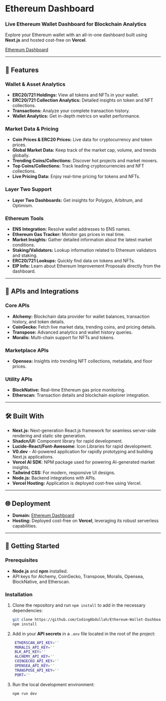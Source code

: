 # Ethereum Dashboard  

### Live Ethereum Wallet Dashboard for Blockchain Analytics  
Explore your Ethereum wallet with an all-in-one dashboard built using **Next.js** and hosted cost-free on **Vercel**. 

[Ethereum Dashboard](https://ethereumdashboard.dev)

---

## 🚀 Features  

### Wallet & Asset Analytics  
- **ERC20/721 Holdings:** View all tokens and NFTs in your wallet.  
- **ERC20/721 Collection Analytics:** Detailed insights on token and NFT collections.  
- **Transactions:** Analyze your complete transaction history.  
- **Wallet Analytics:** Get in-depth metrics on wallet performance.  

### Market Data & Pricing  
- **Coin Prices & ERC20 Prices:** Live data for cryptocurrency and token prices.  
- **Global Market Data:** Keep track of the market cap, volume, and trends globally.  
- **Trending Coins/Collections:** Discover hot projects and market movers.  
- **Top Coins/Collections:** Track leading cryptocurrencies and NFT collections.  
- **Live Pricing Data:** Enjoy real-time pricing for tokens and NFTs.  

### Layer Two Support  
- **Layer Two Dashboards:** Get insights for Polygon, Arbitrum, and Optimism.  

### Ethereum Tools  
- **ENS Integration:** Resolve wallet addresses to ENS names.  
- **Ethereum Gas Tracker:** Monitor gas prices in real time.  
- **Market Insights:** Gather detailed information about the latest market conditions.
- **Staking/Validators:** Lookup information related to Ethereum validators and staking.
- **ERC20/721 Lookups:** Quickly find data on tokens and NFTs.  
- **EIP Info:** Learn about Ethereum Improvement Proposals directly from the dashboard.  

---

## 🔌 APIs and Integrations  

### Core APIs  
- **Alchemy:** Blockchain data provider for wallet balances, transaction history, and token details.  
- **CoinGecko:** Fetch live market data, trending coins, and pricing details.  
- **Transpose:** Advanced analytics and wallet history queries.  
- **Moralis:** Multi-chain support for NFTs and tokens.  

### Marketplace APIs  
- **Opensea:** Insights into trending NFT collections, metadata, and floor prices.  

### Utility APIs  
- **BlockNative:** Real-time Ethereum gas price monitoring.  
- **Etherscan:** Transaction details and blockchain explorer integration.  

---

## 🛠️ Built With  

- **Next.js:** Next-generation React.js framework for seamless server-side rendering and static site generation.  
- **Shadcn/UI:** Component library for rapid development.
- **Lucide-React/Font-Awesome**: Icon Libraries for rapid development.
- **V0.dev** - AI-powered application for rapidly prototyping and building Next.js applications.
- **Vercel AI SDK**: NPM package used for powering AI-generated market insights.
- **Tailwind CSS:** For modern, responsive UI designs.
- **Node.js:** Backend integrations with APIs.
- **Vercel Hosting:** Application is deployed cost-free using Vercel.

---

## 🌐 Deployment  

- **Domain:** [Ethereum Dashboard](https://ethereumdashboard.dev)  
- **Hosting:** Deployed cost-free on **Vercel**, leveraging its robust serverless capabilities.  

---

## 🚀 Getting Started  

### Prerequisites  
- **Node.js** and **npm** installed.  
- API keys for Alchemy, CoinGecko, Transpose, Moralis, Opensea, BlockNative, and Etherscan.  

### Installation  
1. Clone the repository and run <code>npm install</code> to add in the necessary dependencies:  
   ```bash  
   git clone https://github.com/CodingAbdullah/Ethereum-Wallet-Dashboard.git 
   npm install

2. Add in your <b>API secrets</b> in a <code>.env</code> file located in the root of the project:  
   ```bash  
    ETHERSCAN_API_KEY=''
    MORALIS_API_KEY=''
    BLK_API_KEY=''
    ALCHEMY_API_KEY=''
    COINGECKO_API_KEY=''
    OPENSEA_API_KEY=''
    TRANSPOSE_API_KEY=''
    PORT=''

3. Run the local development environment:
    ```bash
    npm run dev